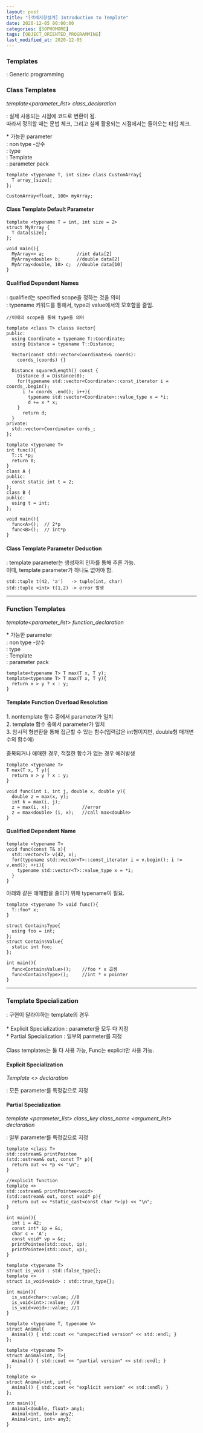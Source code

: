 ```yaml
---
layout: post
title: "[객체지향설계] Introduction to Template"
date: 2020-12-05 00:00:00
categories: [SOPHOMORE]
tags: [OBJECT_ORIENTED_PROGRAMMING]
last_modified_at: 2020-12-05
---
```


### Templates

<p>
: Generic programming
</p>

### Class Templates

_template<parameter_list> class_declaration_

<p>
: 실제 사용되는 시점에 코드로 변환이 됨.
<br>따라서 정의할 때는 문법 체크, 그리고 실제 활용되는 시점에서는 들어오는 타입 체크.
</p>

<p>
* 가능한 parameter
<br>: non type -상수
<br>: type
<br>: Template
<br>: parameter pack
</p>

```{.cpp}
template <typename T, int size> class CustomArray{
  T array_[size];
};

CustomArray<float, 100> myArray;
```

#### Class Template Default Parameter

```{.cpp}
template <typename T = int, int size = 2>
struct MyArray {
  T data[size];
};

void main(){
  MyArray<> a;            //int data[2]
  MyArray<double> b;      //double data[2]
  MyArray<double, 10> c;  //double data[10]
}
```

#### Qualified Dependent Names

<p>
: qualified는 specified scope을 정하는 것을 의미
<br>: typename 키워드를 통해서, type과 value에서의 모호함을 줄임.
</p>

```{.cpp}
//이때의 scope을 통해 type을 의미

template <class T> classs Vector{
public:
  using Coordinate = typename T::Coordinate;
  using Distance = typename T::Distance;

  Vector(const std::vector<Coordinate>& coords):
    coords_(coords) {}

  Distance squaredLength() const {
    Distance d = Distance(0);
    for(typename std::vector<Coordinate>::const_iterator i = coords_.begin();
      i != coords_.end(); i++){
        typename std::vector<Coordinate>::value_type x = *i;
        d += x * x;
    }
      return d;
  }
private:
  std::vector<Coordinate> cords_;
};

```

```{.cpp}
template <typename T>
int func(){
  T::t *p;
  return 0;
}
class A {
public:
  const static int t = 2;
};
class B {
public:
  using t = int;
};

void main(){
  func<A>();  // 2*p
  func<B>();  // int*p
}

```

#### Class Template Parameter Deduction

<p>
: template parameter는 생성자의 인자를 통해 추론 가능.
<br>이때, template parameter가 하나도 없어야 함.
</p>

```
std::tuple t(42, 'a')   -> tuple(int, char)
std::tuple <int> t(1,2) -> error 발생
```

---

### Function Templates

_template<parameter_list> function_declaration_

<p>
* 가능한 parameter
<br>: non type -상수
<br>: type
<br>: Template
<br>: parameter pack
</p>

```{.cpp}
template<typename T> T max(T x, T y);
template<typename T> T max(T x, T y){
  return x > y ? x : y;
}
```

#### Template Function Overload Resolution

<p>
1. nontemplate 함수 중에서 parameter가 일치
<br>2. template 함수 중에서 parameter가 일치
<br>3. 암시적 형변환을 통해 접근할 수 있는 함수(입력값은 int형이지만, double형 매개변수의 함수에)
<br>
<br>중복되거나 애매한 경우, 적절한 함수가 없는 경우 에러발생
</p>

```{.cpp}
template <typename T>
T max(T x, T y){
  return x > y ? x : y;
}

void func(int i, int j, double x, double y){
  double z = max(x, y);
  int k = max(i, j);
  z = max(i, x);            //error
  z = max<double> (i, x);   //call max<double>
}
```

#### Qualified Dependent Name

```{.cpp}
template <typename T>
void func(const T& x){
  std::vector<T> v(42, x);
  for(typename std::vector<T>::const_iterator i = v.begin(); i != v.end(); ++i){
    typename std::vector<T>::value_type x = *i;
  }
}
```

<p>
아래와 같은 애매함을 줄이기 위해 typename이 필요.
</p>

```{.cpp}
template <typename T> void func(){
  T::foo* x;
}

struct ContainsType{
  using foo = int;
};
struct ContainsValue{
  static int foo;
};

int main(){
  func<ContainsValue>();    //foo * x 곱셈
  func<ContainsType>();     //int * x pointer
}
```

---

### Template Specialization

<p>
: 구현이 달라야하는 template의 경우
<br>
<br>* Explicit Specialization : parameter을 모두 다 지정
<br>* Partial Specialization : 일부의 parmeter를 지정
<br>
<br>Class templates는 둘 다 사용 가능, Func는 explicit만 사용 가능.
</p>


#### Explicit Specialization

_Template <> declaration_

<p>
: 모든 parameter를 특정값으로 지정
</p>

#### Partial Specialization

_template <parameter_list> class_key class_name <argument_list> declaration_

<p>
: 일부 parameter를 특정값으로 지정
</p>

```{.cpp}
template <class T>
std::ostream& printPointee
(std::ostream& out, const T* p){
  return out << *p << "\n";
}

//explicit function
template <>
std::ostream& printPointee<void>
(std::ostream& out, const void* p){
  return out << *static_cast<const char *>(p) << "\n";
}

int main(){
  int i = 42;
  const int* ip = &i;
  char c = 'A';
  const void* vp = &c;
  printPointee(std::cout, ip);
  printPointee(std::cout, vp);
}
```

```{.cpp}
template <typename T>
struct is_void : std::false_type{};
template <>
struct is_void<void> : std::true_type{};

int main(){
  is_void<char>::value; //0
  is_void<int>::value;  //0
  is_void<void>::value; //1
}
```

```{.cpp}
template <typename T, typename V>
struct Animal{
  Animal() { std::cout << "unspecified version" << std::endl; }
};

template <typename T>
struct Animal<int, T>{
  Animal() { std::cout << "partial version" << std::endl; }
};

template <>
struct Animal<int, int>{
  Animal() { std::cout << "explicit version" << std::endl; }
};

int main(){
  Animal<double, float> any1;
  Animal<int, bool> any2;
  Animal<int, int> any3;
}
```

<br>
<br>



